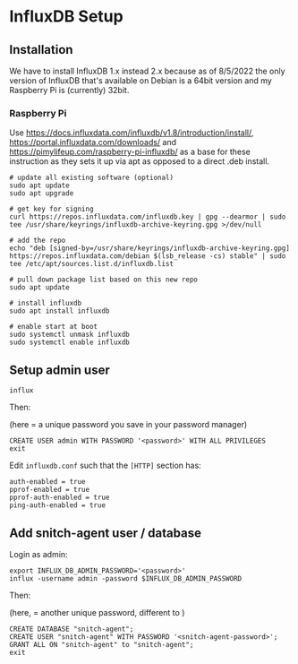 # InfluxDB Setup

## Installation

We have to install InfluxDB 1.x instead 2.x because as of 8/5/2022 the only version of InfluxDB that's available on Debian is a 64bit
version and my Raspberry Pi is (currently) 32bit.

### Raspberry Pi

Use https://docs.influxdata.com/influxdb/v1.8/introduction/install/, https://portal.influxdata.com/downloads/ and
https://pimylifeup.com/raspberry-pi-influxdb/ as a base for these instruction as they sets it up via apt
as opposed to a direct .deb install.

    # update all existing software (optional)
    sudo apt update
    sudo apt upgrade

    # get key for signing
    curl https://repos.influxdata.com/influxdb.key | gpg --dearmor | sudo tee /usr/share/keyrings/influxdb-archive-keyring.gpg >/dev/null

    # add the repo
    echo "deb [signed-by=/usr/share/keyrings/influxdb-archive-keyring.gpg] https://repos.influxdata.com/debian $(lsb_release -cs) stable" | sudo tee /etc/apt/sources.list.d/influxdb.list

    # pull down package list based on this new repo
    sudo apt update

    # install influxdb
    sudo apt install influxdb

    # enable start at boot
    sudo systemctl unmask influxdb
    sudo systemctl enable influxdb

## Setup admin user

    influx

Then:

(here <password> = a unique password you save in your password manager)

    CREATE USER admin WITH PASSWORD '<password>' WITH ALL PRIVILEGES
    exit

Edit `influxdb.conf` such that the `[HTTP]` section has:

    auth-enabled = true
    pprof-enabled = true
    pprof-auth-enabled = true
    ping-auth-enabled = true

## Add snitch-agent user / database

Login as admin:

    export INFLUX_DB_ADMIN_PASSWORD='<password>'
    influx -username admin -password $INFLUX_DB_ADMIN_PASSWORD

Then:

(here, <snitch-agent-password> = another unique password, different to <password>)

    CREATE DATABASE "snitch-agent";
    CREATE USER "snitch-agent" WITH PASSWORD '<snitch-agent-password>';
    GRANT ALL ON "snitch-agent" to "snitch-agent";
    exit
